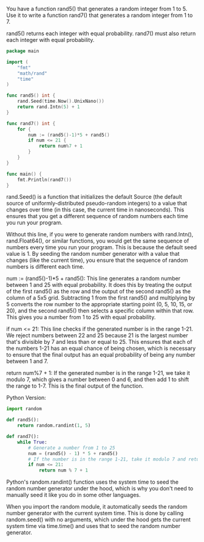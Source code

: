 You have a function rand5() that generates a random integer from 1 to 5. Use it to write a function rand7() that generates a random integer from 1 to 7.

rand5() returns each integer with equal probability. rand7() must also return each integer with equal probability.

```go
package main

import (
    "fmt"
    "math/rand"
    "time"
)

func rand5() int {
    rand.Seed(time.Now().UnixNano())
    return rand.Intn(5) + 1
}

func rand7() int {
    for {
        num := (rand5()-1)*5 + rand5()
        if num <= 21 {
            return num%7 + 1
        }
    }
}

func main() {
    fmt.Println(rand7())
}
```

rand.Seed() is a function that initializes the default Source (the default source of uniformly-distributed pseudo-random integers) to a value that changes over time (in this case, the current time in nanoseconds). This ensures that you get a different sequence of random numbers each time you run your program.

Without this line, if you were to generate random numbers with rand.Intn(), rand.Float64(), or similar functions, you would get the same sequence of numbers every time you run your program. This is because the default seed value is 1. By seeding the random number generator with a value that changes (like the current time), you ensure that the sequence of random numbers is different each time.

num := (rand5()-1)*5 + rand5(): This line generates a random number between 1 and 25 with equal probability. It does this by treating the output of the first rand5() as the row and the output of the second rand5() as the column of a 5x5 grid. Subtracting 1 from the first rand5() and multiplying by 5 converts the row number to the appropriate starting point (0, 5, 10, 15, or 20), and the second rand5() then selects a specific column within that row. This gives you a number from 1 to 25 with equal probability.

if num <= 21: This line checks if the generated number is in the range 1-21. We reject numbers between 22 and 25 because 21 is the largest number that's divisible by 7 and less than or equal to 25. This ensures that each of the numbers 1-21 has an equal chance of being chosen, which is necessary to ensure that the final output has an equal probability of being any number between 1 and 7.

return num%7 + 1: If the generated number is in the range 1-21, we take it modulo 7, which gives a number between 0 and 6, and then add 1 to shift the range to 1-7. This is the final output of the function.

Python Version:

```py
import random

def rand5():
    return random.randint(1, 5)

def rand7():
    while True:
        # Generate a number from 1 to 25
        num = (rand5() - 1) * 5 + rand5()
        # If the number is in the range 1-21, take it modulo 7 and return
        if num <= 21:
            return num % 7 + 1
```

Python's random.randint() function uses the system time to seed the random number generator under the hood, which is why you don't need to manually seed it like you do in some other languages.

When you import the random module, it automatically seeds the random number generator with the current system time. This is done by calling random.seed() with no arguments, which under the hood gets the current system time via time.time() and uses that to seed the random number generator.